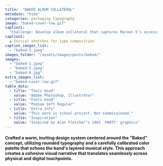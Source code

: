 ```yaml
---
title:  "BAKED ALBUM COLLATERAL"
metadate: "hide"
categories: packaging typography
image: "baked-cover-low.gif"
caption1: 
  "Challenge: Develop album collateral that captures Maroon 5's accessible appeal while creating a fresh visual language that resonates with young music enthusiasts seeking authentic brand experiences in the digital age."
caption2: 
  ▲ Initial sketches for type composition
caption_images_list: 
  - "baked-2.jpeg"
images_folder: "/assets/images/posts/baked/"
images:
  - "baked-1.jpeg" 
  - "baked-5.jpeg"
  - "baked-6.jpg"
extra_images_list:
  - "baked-cover-low.gif"
table_data:
  - title: "Tools Used"
    value: "Adobe Photoshop, Illustrator"
  - title: "Fonts Used"
    value: "Podium Soft Regular"
  - title: "Extra Info"
    value: "This work is school project. Not Commissioned." 
  - title: "Inspiration"
    value: "Inspired by Alan Fletcher’s 1983 'PARTY' graphics"  
---
```


#### Crafted a warm, inviting design system centered around the "Baked" concept, utilizing rounded typography and a carefully calibrated color palette that echoes the band's layered musical style. This approach creates a cohesive visual narrative that translates seamlessly across physical and digital touchpoints.
<!--
<br>
![Image 1]({{ page.images[1].path | absolute_url }})
↳ Details were added visualizing the texture of slightly burnt cookies. The lyrics are simple yet employ the rhythm of toaster holes and single alphabets that represent the cookie cutter.

<br>
![Image 2]({{ page.images[2].path | absolute_url }})
↳ The neon sign you see at Krispy Kreme, indicating a fresh donut just out, aligns with the concept of the music being freshly 'baked' and ready to be launched.

<br>
![Image 3]({{ page.images[3].path | absolute_url }})
↳ The concept of tickets resembling cookie boxes gives you the feeling of holding something good in your hand, ready to be experienced. It's akin to the moment when your tickets are collected and the performance is about to start.
-->